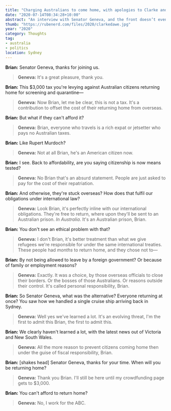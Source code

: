 ```yaml
---
title: "Charging Australians to come home, with apologies to Clarke and Dawe"
date: "2020-07-14T08:34:28+10:00"
abstract: "An interview with Senator Geneva, and the front doesn’t even fall off."
thumb: "https://rubenerd.com/files/2020/clarkedawe.jpg"
year: "2020"
category: Thoughts
tag:
- australia
- politics
location: Sydney
---
```

**Brian:** Senator Geneva, thanks for joining us.

> **Geneva:** It's a great pleasure, thank you.

**Brian:** This $3,000 tax you're levying against Australian citizens returning home for screening and quarantine&mdash;

> **Geneva:** Now Brian, let me be clear, this is not a tax. It's a contribution to offset the cost of their returning home from overseas.

**Brian:** But what if they can't afford it?

> **Geneva:** Brian, everyone who travels is a rich expat or jetsetter who pays no Australian taxes.

**Brian:** Like Rupert Murdoch?

> **Geneva:** Not at all Brian, he's an American citizen now.

**Brian:** I see. Back to affordability, are you saying citizenship is now means tested?

> **Geneva:** No Brian that's an absurd statement. People are just asked to pay for the cost of their repatriation.

**Brian:** And otherwise, they're stuck overseas? How does that fulfil our obligations under international law?

> **Geneva:** Look Brian, it's perfectly inline with our international obligations. They're free to return, where upon they'll be sent to an Australian prison. *In Australia*. It's an Australian prison, Brian.

**Brian:** You don't see an ethical problem with that?

> **Geneva:** I don't Brian, it's better treatment than what we give refugees we're responsible for under the same international treaties. These people had *months* to return home, and they chose not to&mdash;

**Brian:** By not being allowed to leave by a foreign government? Or because of family or employment reasons?

> **Geneva:** Exactly. It was a choice, by those overseas officials to close their borders. Or the bosses of those Australians. Or reasons outside their control. It's called personal responsibility, Brian.

**Brian:** So Senator Geneva, what was the alternative? Everyone returning at once? You saw how we handled a single cruise ship arriving back in Sydney.

> **Geneva:** Well yes we've learned a lot. It's an evolving threat, I'm the first to admit this Brian, the first to admit this.

**Brian:** We clearly haven't learned a lot, with the latest news out of Victoria and New South Wales.

> **Geneva:** All the more reason to prevent citizens coming home then under the guise of fiscal responsibility, Brian.

**Brian:** [shakes head] Senator Geneva, thanks for your time. When will you be returning home?

> **Geneva:** Thank you Brian. I'll still be here until my crowdfunding page gets to $3,000.

**Brian:** You can't afford to return home?

> **Geneva:** No, I work for the ABC.
